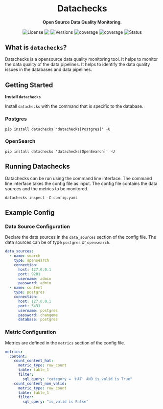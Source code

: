 <h1 align="center">Datachecks</h1>
<p align="center"><b>Open Source Data Quality Monitoring.</b></p>

<p align="center">
    <img align="center" alt="License" src="https://img.shields.io/badge/License-Apache%202.0-blue.svg"/>
    <img align="center" src="https://img.shields.io/pypi/pyversions/datachecks"/>
    <img align="center" alt="Versions" src="https://img.shields.io/pypi/v/datachecks"/>
    <img align="center" alt="coverage" src="https://static.pepy.tech/personalized-badge/datachecks?period=total&units=international_system&left_color=black&right_color=green&left_text=Downloads"/>
    <img align="center" alt="coverage" src="https://codecov.io/gh/waterdipai/datachecks/branch/main/graph/badge.svg?token=cn6lkDRXpl">
    <img align="center" alt="Status" src="https://github.com/waterdipai/datachecks/actions/workflows/ci.yml/badge.svg?branch=main"/>
</p>

## What is `datachecks`?

Datachecks is a opensource data quality monitoring tool. It helps to monitor the data quality of the data pipelines. It helps to identify the data quality issues in the databases and  data pipelines.

## Getting Started

**Install `datachecks`**

Install `datachecks` with the command that is specific to the database.

### Postgres

```
pip install datachecks 'datachecks[Postgres]' -U
```

### OpenSearch

```
pip install datachecks 'datachecks[OpenSearch]' -U
```

## Running Datachecks

Datachecks can be run using the command line interface. The command line interface takes the config file as input. The config file contains the data sources and the metrics to be monitored.
```shell
datachecks inspect -C config.yaml
```


## Example Config

### Data Source Configuration

Declare the data sources in the `data_sources` section of the config file. 
The data sources can be of type `postgres` or `opensearch`.
```yaml
data_sources:
  - name: search
    type: opensearch
    connection:
      host: 127.0.0.1
      port: 9201
      username: admin
      password: admin
  - name: content
    type: postgres
    connection:
      host: 127.0.0.1
      port: 5431
      username: postgres
      password: changeme
      database: postgres
```

### Metric Configuration

Metrics are defined in the `metrics` section of the config file. 

```yaml
metrics:
  content:
    count_content_hat:
      metric_type: row_count
      table: table_1
      filter:
        sql_query: "category = 'HAT' AND is_valid is True"
    count_content_non_valid:
      metric_type: row_count
      table: table_1
      filter:
        sql_query: "is_valid is False"
```